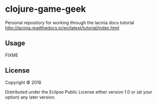 # clojure-game-geek

Personal repository for working through the lacinia docs tutorial http://lacinia.readthedocs.io/en/latest/tutorial/index.html

## Usage

FIXME

## License

Copyright © 2018

Distributed under the Eclipse Public License either version 1.0 or (at
your option) any later version.
